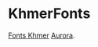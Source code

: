 # KhmerFonts
[Fonts Khmer](https://app.mediafire.com/v5fkh101af58c)
[Aurora](https://www.mediafire.com/folder/wylvw6jlo0x6b/Lighthouse).
